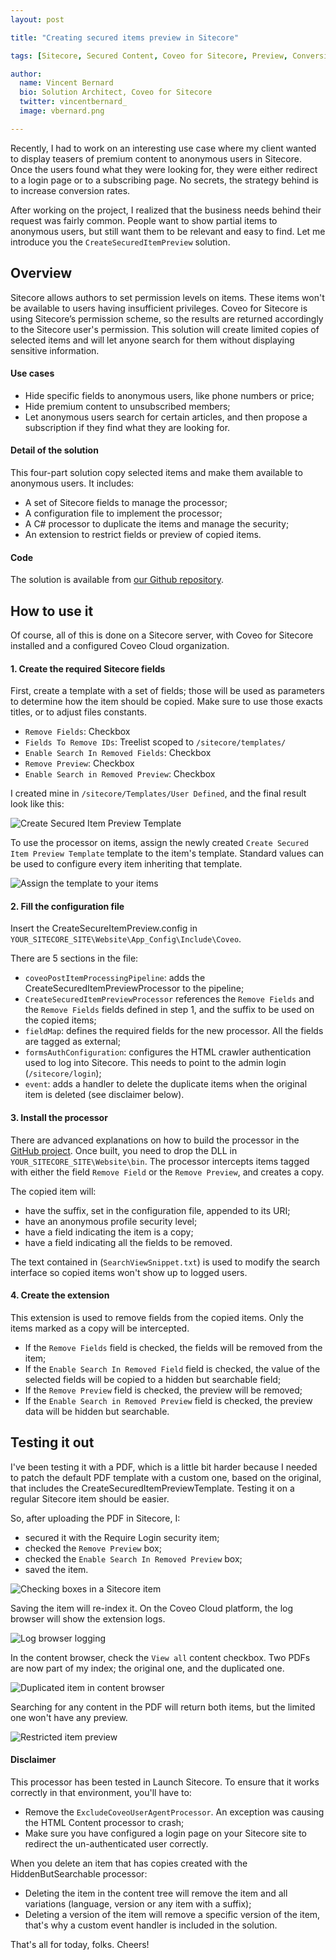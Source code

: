 ```yaml
---
layout: post

title: "Creating secured items preview in Sitecore"

tags: [Sitecore, Secured Content, Coveo for Sitecore, Preview, Conversion]

author:
  name: Vincent Bernard
  bio: Solution Architect, Coveo for Sitecore
  twitter: vincentbernard_
  image: vbernard.png

---
```


Recently, I had to work on an interesting use case where my client wanted to display teasers of premium content to anonymous users in Sitecore. Once the users found what they were looking for, they were either redirect to a login page or to a subscribing page. No secrets, the strategy behind is to increase conversion rates.

After working on the project, I realized that the business needs behind their request was fairly common. People want to show partial items to anonymous users, but still want them to be relevant and easy to find. Let me introduce you the `CreateSecuredItemPreview` solution.

<!-- more -->

## Overview

Sitecore allows authors to set permission levels on items. These items won't be available to users having insufficient privileges. Coveo for Sitecore is using Sitecore’s permission scheme, so the results are returned accordingly to the Sitecore user's permission. This solution will create limited copies of selected items and will let anyone search for them without displaying sensitive information.

#### Use cases

* Hide specific fields to anonymous users, like phone numbers or price;
* Hide premium content to unsubscribed members;
* Let anonymous users search for certain articles, and then propose a subscription if they find what they are looking for.

#### Detail of the solution

This four-part solution copy selected items and make them available to anonymous users. It includes:

* A set of Sitecore fields to manage the processor;
* A configuration file to implement the processor;
* A C# processor to duplicate the items and manage the security;
* An extension to restrict fields or preview of copied items.

#### Code

The solution is available from [our Github repository](https://github.com/coveo/samples/tree/master/coveo-for-sitecore/solutions/CreateSecuredItemPreview).

## How to use it

Of course, all of this is done on a Sitecore server, with Coveo for Sitecore installed and a configured Coveo Cloud organization.

#### 1. Create the required Sitecore fields

First, create a template with a set of fields; those will be used as parameters to determine how the item should be copied. Make sure to use those exacts titles, or to adjust files constants.

* `Remove Fields`: Checkbox
* `Fields To Remove IDs`: Treelist scoped to `/sitecore/templates/`
* `Enable Search In Removed Fields`: Checkbox
* `Remove Preview`: Checkbox
* `Enable Search in Removed Preview`: Checkbox

I created mine in `/sitecore/Templates/User Defined`, and the final result look like this:

![Create Secured Item Preview Template](/images/2017-07-12/1.png "Create Secured Item Preview Template")

To use the processor on items, assign the newly created `Create Secured Item Preview Template` template to the item's template. Standard values can be used to configure every item inheriting that template.

![Assign the template to your items](/images/2017-07-12/2.png "Assign the template to your items")

#### 2. Fill the configuration file

Insert the CreateSecureItemPreview.config in `YOUR_SITECORE_SITE\Website\App_Config\Include\Coveo`.

There are 5 sections in the file:

* `coveoPostItemProcessingPipeline`: adds the CreateSecuredItemPreviewProcessor to the pipeline;
* `CreateSecuredItemPreviewProcessor` references the `Remove Fields` and the `Remove Fields` fields defined in step 1, and the suffix to be used on the copied items;
* `fieldMap`: defines the required fields for the new processor. All the fields are tagged as external;
* `formsAuthConfiguration`: configures the HTML crawler authentication used to log into Sitecore. This needs to point to the admin login (`/sitecore/login`);
* `event`: adds a handler to delete the duplicate items when the original item is deleted (see disclaimer below).

#### 3. Install the processor

There are advanced explanations on how to build the processor in the [GitHub project](https://github.com/coveo/samples/tree/master/coveo-for-sitecore/solutions/CreateSecuredItemPreview). Once built, you need to drop the DLL in `YOUR_SITECORE_SITE\Website\bin`. The processor intercepts items tagged with either the field `Remove Field` or the `Remove Preview`, and creates a copy.

The copied item will:

* have the suffix, set in the configuration file, appended to its URI;
* have an anonymous profile security level;
* have a field indicating the item is a copy;
* have a field indicating all the fields to be removed.

The text contained in (`SearchViewSnippet.txt`) is used to modify the search interface so copied items won't show up to logged users.

#### 4. Create the extension

This extension is used to remove fields from the copied items. Only the items marked as a copy will be intercepted.

* If the `Remove Fields` field is checked, the fields will be removed from the item;
* If the `Enable Search In Removed Field` field is checked, the value of the selected fields will be copied to a hidden but searchable field;
* If the `Remove Preview` field is checked, the preview will be removed;
* If the `Enable Search in Removed Preview` field is checked, the preview data will be hidden but searchable.

## Testing it out

I've been testing it with a PDF, which is a little bit harder because I needed to patch the default PDF template with a custom one, based on the original, that includes the CreateSecuredItemPreviewTemplate. Testing it on a regular Sitecore item should be easier.

So, after uploading the PDF in Sitecore, I:

* secured it with the Require Login security item;
* checked the `Remove Preview` box;
* checked the `Enable Search In Removed Preview` box;
* saved the item.

![Checking boxes in a Sitecore item](/images/2017-07-12/6.png "Checking boxes in a Sitecore item")


Saving the item will re-index it. On the Coveo Cloud platform, the log browser will show the extension logs.

![Log browser logging](/images/2017-07-12/3.png "Log browser logging")

In the content browser, check the `View all` content checkbox. Two PDFs are now part of my index; the original one, and the duplicated one.

![Duplicated item in content browser](/images/2017-07-12/4.png "Duplicated item in content browser")

Searching for any content in the PDF will return both items, but the limited one won't have any preview. 

![Restricted item preview](/images/2017-07-12/5.png "Restricted item preview")


#### Disclaimer

This processor has been tested in Launch Sitecore. To ensure that it works correctly in that environment, you'll have to:

* Remove the `ExcludeCoveoUserAgentProcessor`. An exception was causing the HTML Content processor to crash;
* Make sure you have configured a login page on your Sitecore site to redirect the un-authenticated user correctly.

When you delete an item that has copies created with the HiddenButSearchable processor:

* Deleting the item in the content tree will remove the item and all variations (language, version or any item with a suffix);
* Deleting a version of the item will remove a specific version of the item, that's why a custom event handler is included in the solution.

That's all for today, folks. Cheers!